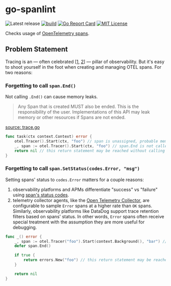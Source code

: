 # go-spanlint

![Latest release](https://img.shields.io/github/v/release/jjti/go-spanlint)
[![build](https://github.com/jjti/go-spanlint/actions/workflows/build.yaml/badge.svg)](https://github.com/jjti/go-spanlint/actions/workflows/build.yaml)
[![Go Report Card](https://goreportcard.com/badge/github.com/jjti/go-spanlint)](https://goreportcard.com/report/github.com/jjti/go-spanlint)
[![MIT License](http://img.shields.io/badge/license-MIT-blue.svg?style=flat)](LICENSE)

Checks usage of [OpenTelemetry spans](https://pkg.go.dev/go.opentelemetry.io/otel/trace).

## Problem Statement

Tracing is an — often celebrated [[1](https://andydote.co.uk/2023/09/19/tracing-is-better/), [2](https://charity.wtf/2022/08/15/live-your-best-life-with-structured-events/)] — pillar of observability. But it's easy to shoot yourself in the foot when creating and managing OTEL spans. For two reasons:

### Forgetting to call `span.End()`

Not calling `.End()` can cause memory leaks.

> Any Span that is created MUST also be ended. This is the responsibility of the user. Implementations of this API may leak memory or other resources if Spans are not ended.

[source: trace.go](https://github.com/open-telemetry/opentelemetry-go/blob/98b32a6c3a87fbee5d34c063b9096f416b250897/trace/trace.go#L523)

```go
func task(ctx context.Context) error {
    otel.Tracer().Start(ctx, "foo") // span is unassigned, probable memory leak
    _, span := otel.Tracer().Start(ctx, "foo") // span.End is not called on all paths, possible memory leak
    return nil // this return statement may be reached without calling span.End
}
```

### Forgetting to call `span.SetStatus(codes.Error, "msg")`

Setting spans' status to `codes.Error` matters for a couple reasons:

1. observability platforms and APMs differentiate "success" vs "failure" using [span's status codes](https://docs.datadoghq.com/tracing/metrics/).
1. telemetry collector agents, like the [Open Telemetry Collector](https://github.com/open-telemetry/opentelemetry-collector-contrib/blob/main/processor/tailsamplingprocessor/README.md#:~:text=Sampling%20Processor.-,status_code,-%3A%20Sample%20based%20upon), are configurable to sample `Error` spans at a higher rate than `OK` spans. Similarly, observability platforms like DataDog support trace retention filters based on spans' status. In other words, `Error` spans often receive special treatment with the assumption they are more useful for debugging.

```go
func _() error {
	_, span := otel.Tracer("foo").Start(context.Background(), "bar") // span.SetStatus is not called on all paths
	defer span.End()

	if true {
		return errors.New("foo") // this return statement may be reached without calling span.SetStatus
	}

	return nil
}
```
